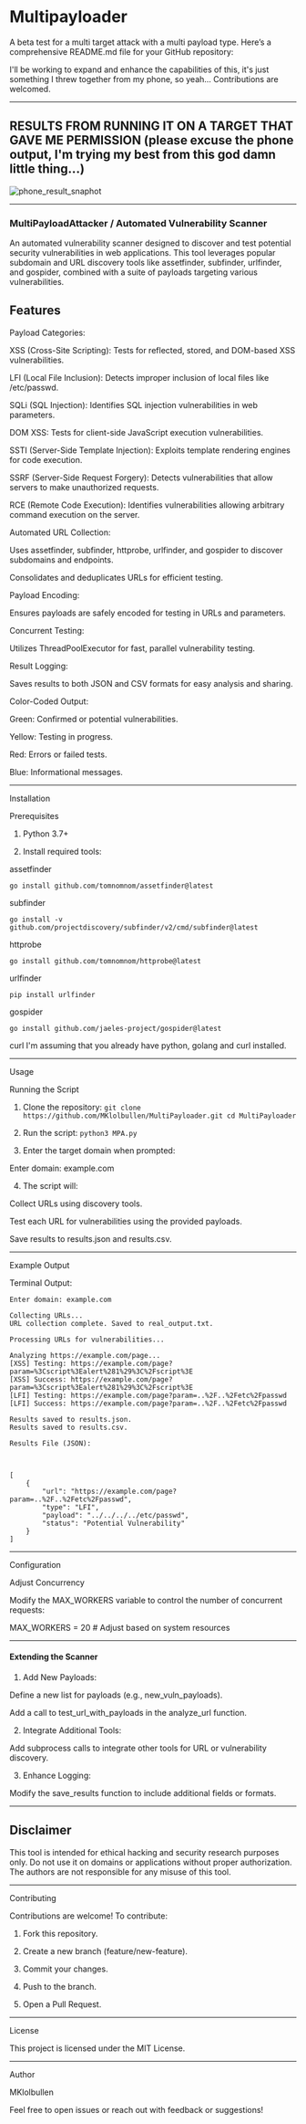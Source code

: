 # Multipayloader
A beta test for a multi target attack with a multi payload type.
Here’s a comprehensive README.md file for your GitHub repository:

I'll be working to expand and enhance the capabilities of this, it's just something I threw together from my phone, so yeah... Contributions are welcomed.

---
## RESULTS FROM RUNNING IT ON A TARGET THAT GAVE ME PERMISSION (please excuse the phone output, I'm trying my best from this god damn little thing...)
![phone_result_snaphot](<https://github.com/MKlolbullen/Multipayloader/blob/28eaecfe2b17c9c75b8e40cd48478462b730c246/Screenshot_20241216_014713_Termux~2.jpg>)

---


### MultiPayloadAttacker / Automated Vulnerability Scanner

An automated vulnerability scanner designed to discover and test potential security vulnerabilities in web applications. This tool leverages popular subdomain and URL discovery tools like assetfinder, subfinder, urlfinder, and gospider, combined with a suite of payloads targeting various vulnerabilities.

## Features

Payload Categories:

XSS (Cross-Site Scripting): Tests for reflected, stored, and DOM-based XSS vulnerabilities.

LFI (Local File Inclusion): Detects improper inclusion of local files like /etc/passwd.

SQLi (SQL Injection): Identifies SQL injection vulnerabilities in web parameters.

DOM XSS: Tests for client-side JavaScript execution vulnerabilities.

SSTI (Server-Side Template Injection): Exploits template rendering engines for code execution.

SSRF (Server-Side Request Forgery): Detects vulnerabilities that allow servers to make unauthorized requests.

RCE (Remote Code Execution): Identifies vulnerabilities allowing arbitrary command execution on the server.


Automated URL Collection:

Uses assetfinder, subfinder, httprobe, urlfinder, and gospider to discover subdomains and endpoints.

Consolidates and deduplicates URLs for efficient testing.


Payload Encoding:

Ensures payloads are safely encoded for testing in URLs and parameters.


Concurrent Testing:

Utilizes ThreadPoolExecutor for fast, parallel vulnerability testing.


Result Logging:

Saves results to both JSON and CSV formats for easy analysis and sharing.


Color-Coded Output:

Green: Confirmed or potential vulnerabilities.

Yellow: Testing in progress.

Red: Errors or failed tests.

Blue: Informational messages.




---

Installation

Prerequisites

1. Python 3.7+


2. Install required tools:

assetfinder

`go install github.com/tomnomnom/assetfinder@latest`

subfinder

`go install -v github.com/projectdiscovery/subfinder/v2/cmd/subfinder@latest`

httprobe

`go install github.com/tomnomnom/httprobe@latest`

urlfinder

`pip install urlfinder`

gospider

`go install github.com/jaeles-project/gospider@latest`


curl
I'm assuming that you already have python, golang and curl installed.


---

Usage

Running the Script

1. Clone the repository:
`
git clone https://github.com/MKlolbullen/MultiPayloader.git
cd MultiPayloader
`


2. Run the script:
`
python3 MPA.py
`

3. Enter the target domain when prompted:

Enter domain: example.com


4. The script will:

Collect URLs using discovery tools.

Test each URL for vulnerabilities using the provided payloads.

Save results to results.json and results.csv.


---

Example Output


Terminal Output:


```
Enter domain: example.com

Collecting URLs...
URL collection complete. Saved to real_output.txt.

Processing URLs for vulnerabilities...

Analyzing https://example.com/page...
[XSS] Testing: https://example.com/page?param=%3Cscript%3Ealert%281%29%3C%2Fscript%3E
[XSS] Success: https://example.com/page?param=%3Cscript%3Ealert%281%29%3C%2Fscript%3E
[LFI] Testing: https://example.com/page?param=..%2F..%2Fetc%2Fpasswd
[LFI] Success: https://example.com/page?param=..%2F..%2Fetc%2Fpasswd

Results saved to results.json.
Results saved to results.csv.

Results File (JSON):



[
    {
        "url": "https://example.com/page?param=..%2F..%2Fetc%2Fpasswd",
        "type": "LFI",
        "payload": "../../../../etc/passwd",
        "status": "Potential Vulnerability"
    }
]

```

---

Configuration

Adjust Concurrency

Modify the MAX_WORKERS variable to control the number of concurrent requests:

MAX_WORKERS = 20  # Adjust based on system resources


---

#### Extending the Scanner

1. Add New Payloads:

Define a new list for payloads (e.g., new_vuln_payloads).

Add a call to test_url_with_payloads in the analyze_url function.



2. Integrate Additional Tools:

Add subprocess calls to integrate other tools for URL or vulnerability discovery.



3. Enhance Logging:

Modify the save_results function to include additional fields or formats.



---

## Disclaimer

This tool is intended for ethical hacking and security research purposes only. Do not use it on domains or applications without proper authorization. The authors are not responsible for any misuse of this tool.


---

Contributing

Contributions are welcome! To contribute:

1. Fork this repository.


2. Create a new branch (feature/new-feature).


3. Commit your changes.


4. Push to the branch.


5. Open a Pull Request.


---

License

This project is licensed under the MIT License.


---

Author

MKlolbullen

Feel free to open issues or reach out with feedback or suggestions!



